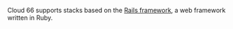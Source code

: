<!-- usedin: [ _rails/deployment] - post: -->

Cloud 66 supports stacks based on the [Rails framework](http://rubyonrails.org/), a web framework written in Ruby.

